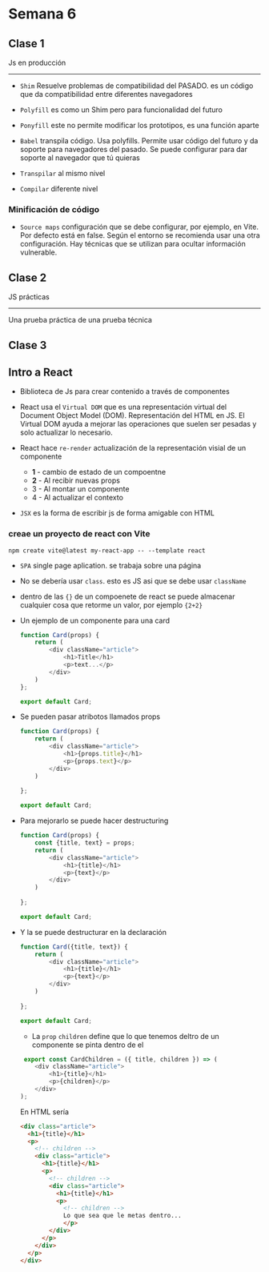 # Semana 6

## Clase 1 
Js en producción
- - -

- `Shim` Resuelve problemas de compatibilidad del PASADO. es un código que da compatibilidad entre diferentes navegadores

- `Polyfill` es como un Shim pero para funcionalidad del futuro

- `Ponyfill` este no permite modificar los prototipos, es una función aparte


- `Babel` transpila código. Usa polyfills. Permite usar código del futuro y da soporte para navegadores del pasado. Se puede configurar para dar soporte al navegador que tú quieras
- `Transpilar` al mismo nivel
- `Compilar` diferente nivel


### Minificación de código
- `Source maps` configuración que se debe configurar, por ejemplo, en Vite. Por defecto está en false. Según el entorno se recomienda usar una otra configuración. Hay técnicas que se utilizan para ocultar información vulnerable.




## Clase 2 
JS prácticas
- - -

Una prueba práctica de una prueba técnica

## Clase 3
Intro a React
---

- Biblioteca de Js para crear contenido a través de componentes
- React usa el `Virtual DOM` que es una representación virtual del Document Object Model (DOM). Representación del HTML en JS. El Virtual DOM ayuda a mejorar las operaciones que suelen ser pesadas y solo actualizar lo necesario.
- React hace `re-render` actualización de la representación visial de un componente 

    - **1** - cambio de estado de un compoentne
    - **2** - Al recibir nuevas props
    - 3 - Al montar un componente
    - 4 - Al actualizar el contexto

- `JSX` es la forma de escribir js de forma amigable con HTML 

### creae un proyecto de react con Vite

```terminal
npm create vite@latest my-react-app -- --template react
```

- `SPA` single page aplication. se trabaja sobre una página

- No se debería usar `class`. esto es JS asi que se debe usar `className`
- dentro de las `{}` de un compoenete de react se puede almacenar cualquier cosa que retorme un valor, por ejemplo `{2+2}`
- Un ejemplo de un componente para una card

    ```js
    function Card(props) {
        return (
            <div className="article">
                <h1>Title</h1>
                <p>text...</p>
            </div>
        )
    };

    export default Card;
    ```

- Se pueden pasar atribotos llamados props

    ```js
    function Card(props) {
        return (
            <div className="article">
                <h1>{props.title}</h1>
                <p>{props.text}</p>
            </div>
        )
        
    };

    export default Card;
    ```

- Para mejorarlo se puede hacer destructuring 

    ```js
    function Card(props) {
        const {title, text} = props;
        return (
            <div className="article">
                <h1>{title}</h1>
                <p>{text}</p>
            </div>
        )
        
    };

    export default Card;

    ```


- Y la se puede destructurar en la declaración

    ```js
    function Card({title, text}) {
        return (
            <div className="article">
                <h1>{title}</h1>
                <p>{text}</p>
            </div>
        )
        
    };

    export default Card;

    ```

    - La `prop` `children` define que lo que tenemos deltro de un componente se pinta dentro de el 

    ```js
     export const CardChildren = ({ title, children }) => (
        <div className="article">
            <h1>{title}</h1>
            <p>{children}</p>
        </div>
    );
    ```

    En HTML sería

    ```html
    <div class="article">
      <h1>{title}</h1>
      <p>
        <!-- children -->
        <div class="article">
          <h1>{title}</h1>
          <p>
            <!-- children -->
            <div class="article">
              <h1>{title}</h1>
              <p>
                <!-- children -->
                Lo que sea que le metas dentro...
                </p>
            </div>
          </p>
        </div>
      </p>
    </div>
    ```